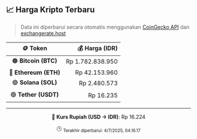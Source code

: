 

<!-- HARGA_KRIPTO -->
## 📈 Harga Kripto Terbaru

> Data ini diperbarui secara otomatis menggunakan [CoinGecko API](https://www.coingecko.com/) dan [exchangerate.host](https://exchangerate.host/)

<div align="center">

| 🪙 Token | 💰 Harga (IDR) |
|:------:|---------------:|
| 🟠 **Bitcoin (BTC)**   | Rp 1.782.838.950 |
| 🔵 **Ethereum (ETH)**  | Rp 42.153.960 |
| 🟣 **Solana (SOL)**    | Rp 2.480.573 |
| 🟢 **Tether (USDT)**   | Rp 16.235 |

---

💱 **Kurs Rupiah (USD → IDR)**: Rp 16.224

🕒 <sub>Terakhir diperbarui: 4/7/2025, 04.16.17</sub>

</div>
<!-- /HARGA_KRIPTO -->